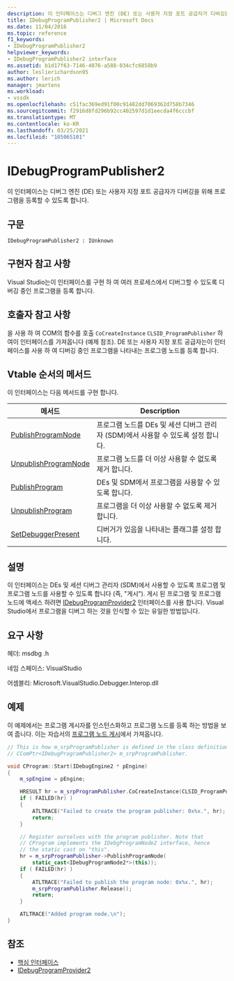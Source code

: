 ```yaml
---
description: 이 인터페이스는 디버그 엔진 (DE) 또는 사용자 지정 포트 공급자가 디버깅을 위해 프로그램을 등록할 수 있도록 합니다.
title: IDebugProgramPublisher2 | Microsoft Docs
ms.date: 11/04/2016
ms.topic: reference
f1_keywords:
- IDebugProgramPublisher2
helpviewer_keywords:
- IDebugProgramPublisher2 interface
ms.assetid: b1d17f63-7146-4076-a588-034cfc6858b9
author: leslierichardson95
ms.author: lerich
manager: jmartens
ms.workload:
- vssdk
ms.openlocfilehash: c51fac369ed91f00c91482dd7069362d758b7346
ms.sourcegitcommit: f2916d8fd296b92cc402597d1d1eecda4f6cccbf
ms.translationtype: MT
ms.contentlocale: ko-KR
ms.lasthandoff: 03/25/2021
ms.locfileid: "105065101"
---
```

# <a name="idebugprogrampublisher2"></a>IDebugProgramPublisher2
이 인터페이스는 디버그 엔진 (DE) 또는 사용자 지정 포트 공급자가 디버깅을 위해 프로그램을 등록할 수 있도록 합니다.

## <a name="syntax"></a>구문

```
IDebugProgramPublisher2 : IUnknown
```

## <a name="notes-for-implementers"></a>구현자 참고 사항
Visual Studio는이 인터페이스를 구현 하 여 여러 프로세스에서 디버그할 수 있도록 디버깅 중인 프로그램을 등록 합니다.

## <a name="notes-for-callers"></a>호출자 참고 사항
을 사용 하 여 COM의 함수를 호출 `CoCreateInstance` `CLSID_ProgramPublisher` 하 여이 인터페이스를 가져옵니다 (예제 참조). DE 또는 사용자 지정 포트 공급자는이 인터페이스를 사용 하 여 디버깅 중인 프로그램을 나타내는 프로그램 노드를 등록 합니다.

## <a name="methods-in-vtable-order"></a>Vtable 순서의 메서드
이 인터페이스는 다음 메서드를 구현 합니다.

|메서드|Description|
|------------|-----------------|
|[PublishProgramNode](../../../extensibility/debugger/reference/idebugprogrampublisher2-publishprogramnode.md)|프로그램 노드를 DEs 및 세션 디버그 관리자 (SDM)에서 사용할 수 있도록 설정 합니다.|
|[UnpublishProgramNode](../../../extensibility/debugger/reference/idebugprogrampublisher2-unpublishprogramnode.md)|프로그램 노드를 더 이상 사용할 수 없도록 제거 합니다.|
|[PublishProgram](../../../extensibility/debugger/reference/idebugprogrampublisher2-publishprogram.md)|DEs 및 SDM에서 프로그램을 사용할 수 있도록 합니다.|
|[UnpublishProgram](../../../extensibility/debugger/reference/idebugprogrampublisher2-unpublishprogram.md)|프로그램을 더 이상 사용할 수 없도록 제거 합니다.|
|[SetDebuggerPresent](../../../extensibility/debugger/reference/idebugprogrampublisher2-setdebuggerpresent.md)|디버거가 있음을 나타내는 플래그를 설정 합니다.|

## <a name="remarks"></a>설명
이 인터페이스는 DEs 및 세션 디버그 관리자 (SDM)에서 사용할 수 있도록 프로그램 및 프로그램 노드를 사용할 수 있도록 합니다 (즉, "게시"). 게시 된 프로그램 및 프로그램 노드에 액세스 하려면 [IDebugProgramProvider2](../../../extensibility/debugger/reference/idebugprogramprovider2.md) 인터페이스를 사용 합니다. Visual Studio에서 프로그램을 디버그 하는 것을 인식할 수 있는 유일한 방법입니다.

## <a name="requirements"></a>요구 사항
헤더: msdbg .h

네임 스페이스: VisualStudio

어셈블리: Microsoft.VisualStudio.Debugger.Interop.dll

## <a name="example"></a>예제
이 예제에서는 프로그램 게시자를 인스턴스화하고 프로그램 노드를 등록 하는 방법을 보여 줍니다. 이는 자습서의 [프로그램 노드 게시](/previous-versions/bb161795(v=vs.90))에서 가져옵니다.

```cpp
// This is how m_srpProgramPublisher is defined in the class definition:
// CComPtr<IDebugProgramPublisher2> m_srpProgramPublisher.

void CProgram::Start(IDebugEngine2 * pEngine)
{
    m_spEngine = pEngine;

    HRESULT hr = m_srpProgramPublisher.CoCreateInstance(CLSID_ProgramPublisher);
    if ( FAILED(hr) )
    {
        ATLTRACE("Failed to create the program publisher: 0x%x.", hr);
        return;
    }

    // Register ourselves with the program publisher. Note that
    // CProgram implements the IDebgProgramNode2 interface, hence
    // the static cast on "this".
    hr = m_srpProgramPublisher->PublishProgramNode(
        static_cast<IDebugProgramNode2*>(this));
    if ( FAILED(hr) )
    {
        ATLTRACE("Failed to publish the program node: 0x%x.", hr);
        m_srpProgramPublisher.Release();
        return;
    }

    ATLTRACE("Added program node.\n");
}
```

## <a name="see-also"></a>참조
- [핵심 인터페이스](../../../extensibility/debugger/reference/core-interfaces.md)
- [IDebugProgramProvider2](../../../extensibility/debugger/reference/idebugprogramprovider2.md)
